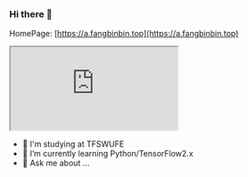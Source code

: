 ### Hi there 👋

HomePage:
[https://a.fangbinbin.top](https://a.fangbinbin.top)

<iframe src='https://time.youdoo.cn/'>

</iframe>

- 🔭 I'm studying at TFSWUFE
- 🌱 I’m currently learning Python/TensorFlow2.x
- 💬 Ask me about ...

<!--
**Cool-breeze-bin/cool-breeze-bin** is a ✨ _special_ ✨ repository because its `README.md` (this file) appears on your GitHub profile.

Here are some ideas to get you started:

- 🔭 I’m currently working on ...
- 🌱 I’m currently learning ...
- 👯 I’m looking to collaborate on ...
- 🤔 I’m looking for help with ...
- 💬 Ask me about ...
- 📫 How to reach me: ...
- 😄 Pronouns: ...
- ⚡ Fun fact: ...
-->

